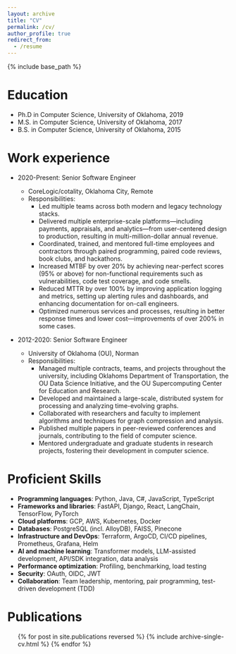 ```yaml
---
layout: archive
title: "CV"
permalink: /cv/
author_profile: true
redirect_from:
  - /resume
---
```


{% include base_path %}

Education
======
* Ph.D in Computer Science, University of Oklahoma, 2019
* M.S. in Computer Science, University of Oklahoma, 2017
* B.S. in Computer Science, University of Oklahoma, 2015

Work experience
======
* 2020-Present: Senior Software Engineer  
  * CoreLogic/cotality, Oklahoma City, Remote
  * Responsibilities:  
    - Led multiple teams across both modern and legacy technology stacks.  
    - Delivered multiple enterprise-scale platforms—including payments, appraisals, and analytics—from user-centered design to production, resulting in multi-million-dollar annual revenue.  
    - Coordinated, trained, and mentored full-time employees and contractors through paired programming, paired code reviews, book clubs, and hackathons.  
    - Increased MTBF by over 20% by achieving near-perfect scores (95% or above) for non-functional requirements such as vulnerabilities, code test coverage, and code smells.  
    - Reduced MTTR by over 100% by improving application logging and metrics, setting up alerting rules and dashboards, and enhancing documentation for on-call engineers.  
    - Optimized numerous services and processes, resulting in better response times and lower cost—improvements of over 200% in some cases.  

* 2012-2020: Senior Software Engineer  
  * University of Oklahoma (OU), Norman  
  * Responsibilities: 
    - Managed multiple contracts, teams, and projects throughout the university, including Oklahoms Department of Transportation, the OU Data Science Initiative, and the OU Supercomputing Center for Education and Research.
    - Developed and maintained a large-scale, distributed system for processing and analyzing time-evolving graphs.  
    - Collaborated with researchers and faculty to implement algorithms and techniques for graph compression and analysis.  
    - Published multiple papers in peer-reviewed conferences and journals, contributing to the field of computer science.  
    - Mentored undergraduate and graduate students in research projects, fostering their development in computer science.
  
Proficient Skills
======
* **Programming languages**: Python, Java, C#, JavaScript, TypeScript
* **Frameworks and libraries**: FastAPI, Django, React, LangChain, TensorFlow, PyTorch
* **Cloud platforms**: GCP, AWS, Kubernetes, Docker
* **Databases**: PostgreSQL (incl. AlloyDB), FAISS, Pinecone
* **Infrastructure and DevOps**: Terraform, ArgoCD, CI/CD pipelines, Prometheus, Grafana, Helm
* **AI and machine learning**: Transformer models, LLM-assisted development, API/SDK integration, data analysis
* **Performance optimization**: Profiling, benchmarking, load testing
* **Security**: OAuth, OIDC, JWT
* **Collaboration**: Team leadership, mentoring, pair programming, test-driven development (TDD)

Publications
======
  <ul>{% for post in site.publications reversed %}
    {% include archive-single-cv.html %}
  {% endfor %}</ul>
